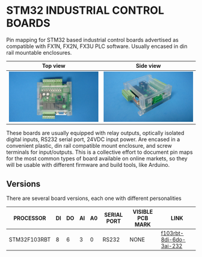 # STM32 INDUSTRIAL CONTROL BOARDS

Pin mapping for STM32 based industrial control boards advertised as compatible with FX1N, FX2N, FX3U PLC software. Usually encased in din rail mountable enclosures.


Top view                      |Side view                 
------------------------------|--------------------------
![](/assets/img/upper.jpg)    |![](/assets/img/side.jpg) 

These boards are usually equipped with relay outputs, optically isolated digital inputs, RS232 serial port, 24VDC input power. Are encased in a convenient plastic, din rail compatible mount enclosure, and screw terminals for input/outputs. This is a collective effort to document pin maps for the most common types of board available on online markets, so they will be usable with different firmware and build tools, like Arduino.

## Versions

There are several board versions, each one with different personalities


| PROCESSOR    | DI | DO | AI | A0 | SERIAL PORT |VISIBLE PCB MARK| LINK
|--------------|----|----|----|----|-------------|----------------|---------------------------------------------------
| STM32F103RBT | 8  | 6  | 3  | 0  |   RS232     | NONE           |[f103rbt-8di-6do-3ai-232](/f103rbt-8di-6do-3ai-232)  
